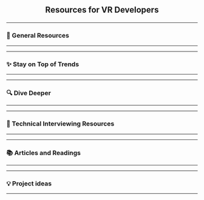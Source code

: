 ## <p style="text-align: center;"> Resources for VR Developers</p>

---

### 🔧 General Resources

----

----

### ✨ Stay on Top of Trends

----


---

### 🔍  Dive Deeper

----


---

### 💬 Technical Interviewing Resources

----

---

### 📚 Articles and Readings

----

---

### 💡 Project ideas

----